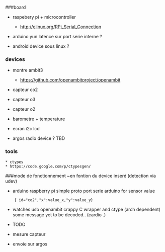 ###board 
* raspebery pi + microcontroller
    * http://elinux.org/RPi_Serial_Connection
    
* arduino yun
    latence sur port serie interne ?
* android device sous linux ?

### devices 
* montre ambit3 
    * https://github.com/openambitproject/openambit 
    
* capteur co2
* capteur o3
* capteur o2
* barometre + temperature
* ecran i2c lcd 

* argos radio device ?
    TBD

### tools
    * ctypes
    * https://code.google.com/p/ctypesgen/ 

###mode de fonctionnement
~en fontion du device inseré (detection via udev)
* arduino raspberry pi
simple proto port serie arduino for sensor value
```
    { id="co2","x":value_x,"y":value_y}
```

* watches
     usb openambit crappy C wrapper and ctype (arch dependent)
     some message yet to be decoded..  (cardio .)

* TODO

* mesure capteur
* envoie sur argos




